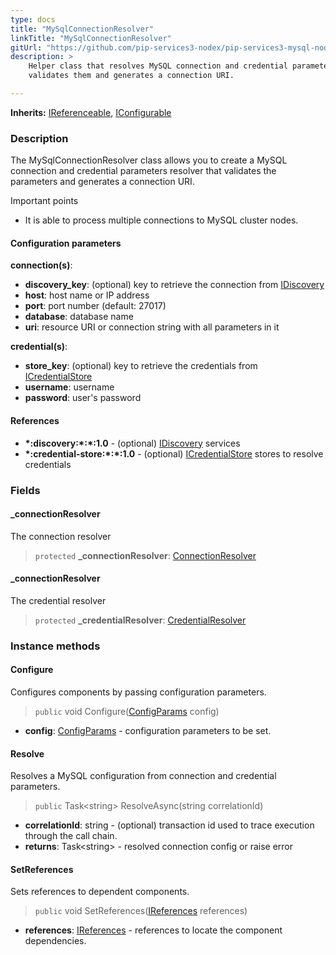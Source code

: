 ```yaml
---
type: docs
title: "MySqlConnectionResolver"
linkTitle: "MySqlConnectionResolver"
gitUrl: "https://github.com/pip-services3-nodex/pip-services3-mysql-nodex"
description: >
    Helper class that resolves MySQL connection and credential parameters,
    validates them and generates a connection URI.

---
```


**Inherits:** [IReferenceable](../../../commons/refer/ireferenceable), [IConfigurable](../../../commons/config/iconfigurable)

### Description

The MySqlConnectionResolver class allows you to create a MySQL connection and credential parameters resolver that validates the parameters and generates a connection URI.

Important points

- It is able to process multiple connections to MySQL cluster nodes.

#### Configuration parameters

**connection(s)**:
- **discovery_key**:               (optional) key to retrieve the connection from [IDiscovery](../../../components/connect/idiscovery)
- **host**:                        host name or IP address
- **port**:                        port number (default: 27017)
- **database**:                    database name
- **uri**:                         resource URI or connection string with all parameters in it

**credential(s)**:
- **store_key**:                   (optional) key to retrieve the credentials from [ICredentialStore](../../../components/auth/icredential_store)
- **username**:                    username
- **password**:                    user's password

#### References
- **\*:discovery:\*:\*:1.0** - (optional) [IDiscovery](../../../components/connect/idiscovery) services
- **\*:credential-store:\*:\*:1.0** - (optional) [ICredentialStore](../../../components/auth/icredential_store) stores to resolve credentials


### Fields

<span class="hide-title-link">

#### _connectionResolver
The connection resolver
> `protected` **_connectionResolver**: [ConnectionResolver](../../../components/connect/connection_resolver) 

#### _connectionResolver
The credential resolver
> `protected` **_credentialResolver**: [CredentialResolver](../../../components/auth/credential_resolver) 

</span>


### Instance methods


#### Configure
Configures components by passing configuration parameters.

> `public` void Configure([ConfigParams](../../../commons/config/config_params) config)

- **config**: [ConfigParams](../../../commons/config/config_params) - configuration parameters to be set.


#### Resolve
Resolves a MySQL configuration from connection and credential parameters.

> `public` Task\<string\> ResolveAsync(string correlationId)

- **correlationId**: string - (optional) transaction id used to trace execution through the call chain.
- **returns**: Task\<string\> - resolved connection config or raise error


#### SetReferences
Sets references to dependent components.

> `public` void SetReferences([IReferences](../../../commons/refer/ireferences) references)

- **references**: [IReferences](../../../commons/refer/ireferences) - references to locate the component dependencies.
